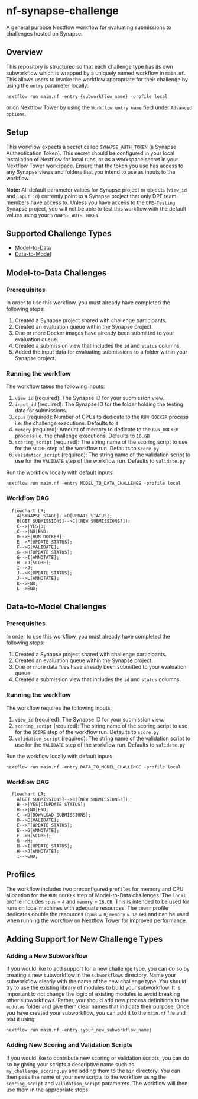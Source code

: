 # nf-synapse-challenge

A general purpose Nextflow workflow for evaluating submissions to challenges hosted on Synapse.

## Overview

This repository is structured so that each challenge type has its own subworkflow which is wrapped by a uniquely named workflow in `main.nf`. This allows users to invoke the workflow appropriate for their challenge by using the `entry` parameter locally:
```
nextflow run main.nf -entry {subworkflow_name} -profile local
```
or on Nextflow Tower by using the `Workflow entry name` field under `Advanced options`.

## Setup

This workflow expects a secret called `SYNAPSE_AUTH_TOKEN` (a Synapse Authentication Token). This secret should be configured in your local installation of Nextflow for local runs, or as a workspace secret in your Nextflow Tower workspace. Ensure that the token you use has access to any Synapse views and folders that you intend to use as inputs to the workflow.

**Note:** All default parameter values for Synapse project or objects (`view_id` and `input_id`) currently point to a Synapse project that only DPE team members have access to. Unless you have access to the `DPE-Testing` Synapse project, you will not be able to test this workflow with the default values using your `SYNAPSE_AUTH_TOKEN`.

## Supported Challenge Types

- [Model-to-Data](#model-to-data-challenges)
- [Data-to-Model](#data-to-model-challenges)

## Model-to-Data Challenges

### Prerequisites

In order to use this workflow, you must already have completed the following steps:

1. Created a Synapse project shared with challenge participants.
2. Created an evaluation queue within the Synapse project.
3. One or more Docker images have already been submitted to your evaluation queue.
4. Created a submission view that includes the `id` and `status` columns.
5. Added the input data for evaluating submissions to a folder within your Synapse project.

### Running the workflow

The workflow takes the following inputs:

1. `view_id` (required): The Synapse ID for your submission view.
2. `input_id` (required): The Synapse ID for the folder holding the testing data for submissions.
3. `cpus` (required): Number of CPUs to dedicate to the `RUN_DOCKER` process i.e. the challenge executions. Defaults to `4`
4. `memory` (required): Amount of memory to dedicate to the `RUN_DOCKER` process i.e. the challenge executions. Defaults to `16.GB`
5. `scoring_script` (required): The string name of the scoring script to use for the `SCORE` step of the workflow run. Defaults to `score.py`
6. `validation_script` (required): The string name of the validation script to use for the `VALIDATE` step of the workflow run. Defaults to `validate.py`

Run the workflow locally with default inputs:
```
nextflow run main.nf -entry MODEL_TO_DATA_CHALLENGE -profile local
```

### Workflow DAG

```mermaid
  flowchart LR;
    A[SYNAPSE STAGE]-->D[UPDATE STATUS];
    B[GET SUBMISSIONS]-->C([NEW SUBMISSIONS?]);
    C-->|YES|D;
    C-->|NO|END;
    D-->E[RUN DOCKER];
    E-->F[UPDATE STATUS];
    F-->G[VALIDATE];
    G-->H[UPDATE STATUS];
    G-->I[ANNOTATE];
    H-->J[SCORE];
    I-->J;
    J-->K[UPDATE STATUS];
    J-->L[ANNOTATE];
    K-->END;
    L-->END;
```

## Data-to-Model Challenges

### Prerequisites

In order to use this workflow, you must already have completed the following steps:

1. Created a Synapse project shared with challenge participants.
2. Created an evaluation queue within the Synapse project.
3. One or more data files have already been submitted to your evaluation queue.
4. Created a submission view that includes the `id` and `status` columns.

### Running the workflow

The workflow requires the following inputs:

1. `view_id` (required): The Synapse ID for your submission view.
2. `scoring_script` (required): The string name of the scoring script to use for the `SCORE` step of the workflow run. Defaults to `score.py`
3. `validation_script` (required): The string name of the validation script to use for the `VALIDATE` step of the workflow run. Defaults to `validate.py`

Run the workflow locally with default inputs:
```
nextflow run main.nf -entry DATA_TO_MODEL_CHALLENGE -profile local
```

### Workflow DAG

```mermaid
  flowchart LR;
    A[GET SUBMISSIONS]-->B([NEW SUBMISSIONS?]);
    B-->|YES|C[UPDATE STATUS];
    B-->|NO|END;
    C-->D[DOWNLOAD SUBMISSIONS];
    D-->E[VALIDATE];
    E-->F[UPDATE STATUS];
    E-->G[ANNOTATE];
    F-->H[SCORE];
    G-->H;
    H-->I[UPDATE STATUS];
    H-->J[ANNOTATE];
    I-->END;
```

## Profiles

The workflow includes two preconfigured `profiles` for memory and CPU allocation for the `RUN_DOCKER` step of Model-to-Data challenges. The `local` profile includes `cpus` = `4` and `memory` = `16.GB`. This is intended to be used for runs on local machines with adequate resources. The `tower` profile dedicates double the resources (`cpus` = `8`; `memory` = `32.GB`) and can be used when running the workflow on Nextflow Tower for improved performance.

## Adding Support for New Challenge Types

### Adding a New Subworkflow

If you would like to add support for a new challenge type, you can do so by creating a new subworkflow in the `subworkflows` directory. Name your subworkflow clearly with the name of the new challenge type. You should try to use the existing library of modules to build your subworkflow. It is important to not change the logic of existing modules to avoid breaking other subworkflows. Rather, you should add new process definitions to the `modules` folder and give them clear names that indicate their purpose. Once you have created your subworkflow, you can add it to the `main.nf` file and test it using:
```
nextflow run main.nf -entry {your_new_subworkflow_name}
```

### Adding New Scoring and Validation Scripts

If you would like to contribute new scoring or validation scripts, you can do so by giving your scripts a descriptive name such as `my_challenge_scoring.py` and adding them to the `bin` directory. You can then pass the name of your new scripts to the workflow using the `scoring_script` and `validation_script` parameters. The workflow will then use them in the appropriate steps.
